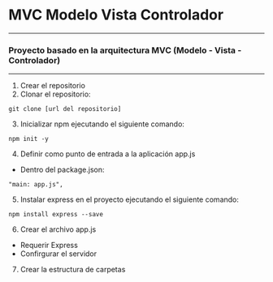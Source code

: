 # MVC Modelo Vista Controlador
---------
### Proyecto basado en la arquitectura MVC (Modelo - Vista - Controlador)
---------

1. Crear el repositorio
2. Clonar el repositorio:

`git clone [url del repositorio]`

3. Inicializar npm ejecutando el siguiente comando:

`npm init -y`

4. Definir como punto de entrada a la aplicación app.js
- Dentro del package.json:

`"main: app.js",`

5. Instalar express en el proyecto ejecutando el siguiente comando:

`npm install express --save`

6. Crear el archivo app.js
- Requerir Express
- Confirgurar el servidor

7. Crear la estructura de carpetas
